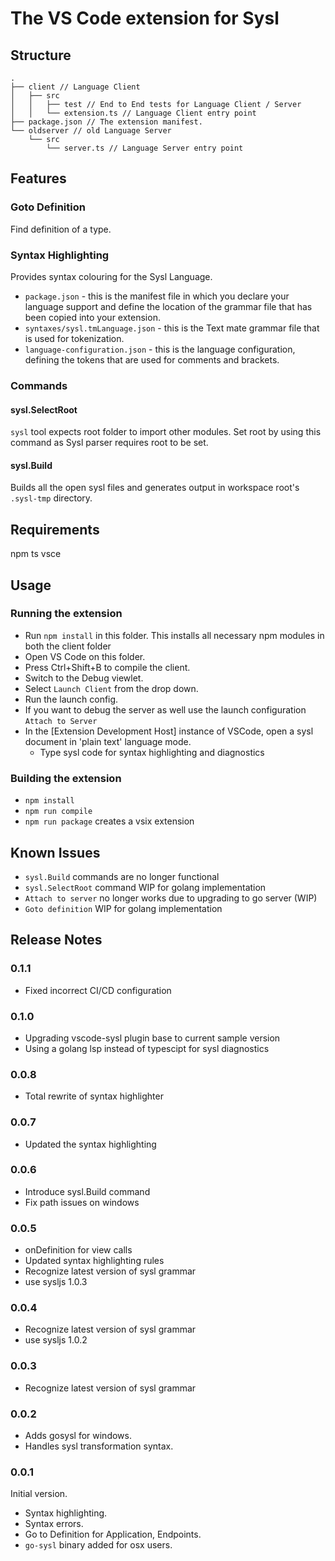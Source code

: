 # **The** VS Code extension for Sysl

## Structure

```
.
├── client // Language Client
│   ├── src
│   │   ├── test // End to End tests for Language Client / Server
│   │   └── extension.ts // Language Client entry point
├── package.json // The extension manifest.
└── oldserver // old Language Server
    └── src
        └── server.ts // Language Server entry point
```

## Features

### Goto Definition

Find definition of a type.

### Syntax Highlighting

Provides syntax colouring for the Sysl Language.

* `package.json` - this is the manifest file in which you declare your language support and define the location of the grammar file that has been copied into your extension.
* `syntaxes/sysl.tmLanguage.json` - this is the Text mate grammar file that is used for tokenization.
* `language-configuration.json` - this is the language configuration, defining the tokens that are used for comments and brackets.

### Commands

#### sysl.SelectRoot

`sysl` tool expects root folder to import other modules. Set root by using this command as Sysl parser requires root to be set.

#### sysl.Build

Builds all the open sysl files and generates output in workspace root's `.sysl-tmp` directory.

## Requirements

npm
ts
vsce

## Usage

### Running the extension

* Run `npm install` in this folder. This installs all necessary npm modules in both the client folder
* Open VS Code on this folder.
* Press Ctrl+Shift+B to compile the client.
* Switch to the Debug viewlet.
* Select `Launch Client` from the drop down.
* Run the launch config.
* If you want to debug the server as well use the launch configuration `Attach to Server`
* In the [Extension Development Host] instance of VSCode, open a sysl document in 'plain text' language mode.
  * Type sysl code for syntax highlighting and diagnostics

### Building the extension

* `npm install`
* `npm run compile`
* `npm run package` creates a vsix extension

## Known Issues

* `sysl.Build` commands are no longer functional
* `sysl.SelectRoot` command WIP for golang implementation
* `Attach to server` no longer works due to upgrading to go server (WIP)
* `Goto definition` WIP for golang implementation

## Release Notes

### 0.1.1

* Fixed incorrect CI/CD configuration

### 0.1.0

* Upgrading vscode-sysl plugin base to current sample version
* Using a golang lsp instead of typescipt for sysl diagnostics

### 0.0.8

* Total rewrite of syntax highlighter

### 0.0.7

* Updated the syntax highlighting

### 0.0.6

* Introduce sysl.Build command
* Fix path issues on windows

### 0.0.5

* onDefinition for view calls
* Updated syntax highlighting rules
* Recognize latest version of sysl grammar
* use sysljs 1.0.3

### 0.0.4

* Recognize latest version of sysl grammar
* use sysljs 1.0.2

### 0.0.3

* Recognize latest version of sysl grammar

### 0.0.2

* Adds gosysl for windows.
* Handles sysl transformation syntax.

### 0.0.1

Initial version.

* Syntax highlighting.
* Syntax errors.
* Go to Definition for Application, Endpoints.
* `go-sysl` binary added for osx users.
